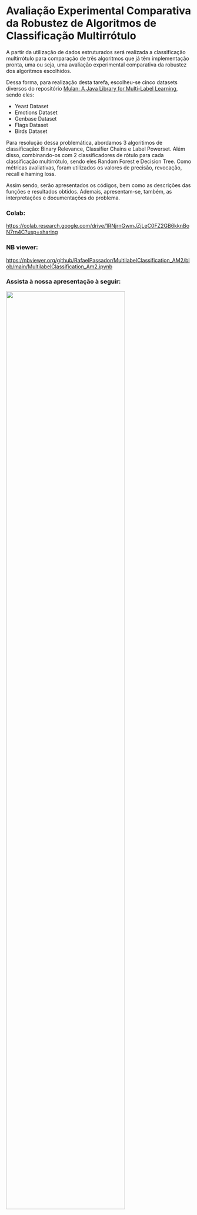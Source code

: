 # Avaliação Experimental Comparativa da Robustez de Algoritmos de Classificação Multirrótulo

A partir da utilização de dados estruturados será realizada a classificação multirrótulo para comparação de três algoritmos que já têm implementação pronta, uma ou seja, uma avaliação experimental comparativa da robustez dos algoritmos escolhidos.

Dessa forma, para realização desta tarefa, escolheu-se cinco datasets diversos do repositório [Mulan: A Java Library for Multi-Label Learning](http://mulan.sourceforge.net/datasets-mlc.html), sendo eles:

* Yeast Dataset
* Emotions Dataset
* Genbase Dataset
* Flags Dataset
* Birds Dataset

Para resolução dessa problemática, abordamos 3 algoritimos de classificação: Binary Relevance, Classifier Chains e Label Powerset. Além disso, combinando-os com 2 classificadores de rótulo para cada classificação multirrótulo, sendo eles Random Forest e Decision Tree. Como métricas avaliativas, foram utilizados os valores de precisão, revocação, recall e haming loss.

Assim sendo, serão apresentados os códigos, bem como as descrições das funções e resultados obtidos. Ademais, apresentam-se, também, as interpretações e documentações do problema.

### Colab: 
https://colab.research.google.com/drive/1RNjrnGwmJZjLeC0FZ2GB6kknBoN7rn4C?usp=sharing

### NB viewer: 
https://nbviewer.org/github/RafaelPassador/MultilabelClassification_AM2/blob/main/MultilabelClassification_Am2.ipynb

### Assista à nossa apresentação à seguir: 

[<img src="https://img.youtube.com/vi/7bfNvzpduKY/maxresdefault.jpg" width="80%">](https://youtu.be/7bfNvzpduKY)

### Equipe:
* Júlia Aparecida Sousa de Oliveira    - RA: 769707 
* Igor Teixeira Machado                - RA: 769708
* Rafael Vinicius Polato Passador      - RA: 790036 

### Professor:
Prof. Dr. Diego Furtado Silva

[2021/2 ENPE] Aprendizado de Máquina 2 - Trabalho Prático 1
